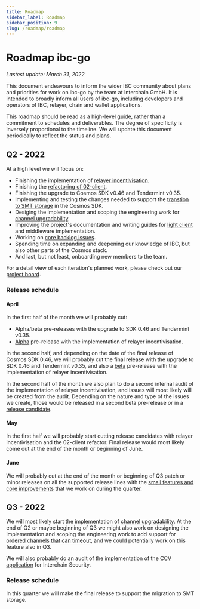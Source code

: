 ```yaml
---
title: Roadmap
sidebar_label: Roadmap
sidebar_position: 9
slug: /roadmap/roadmap
---
```


# Roadmap ibc-go

_Lastest update: March 31, 2022_

This document endeavours to inform the wider IBC community about plans and priorities for work on ibc-go by the team at Interchain GmbH. It is intended to broadly inform all users of ibc-go, including developers and operators of IBC, relayer, chain and wallet applications.

This roadmap should be read as a high-level guide, rather than a commitment to schedules and deliverables. The degree of specificity is inversely proportional to the timeline. We will update this document periodically to reflect the status and plans.

## Q2 - 2022

At a high level we will focus on:

- Finishing the implementation of [relayer incentivisation](https://github.com/orgs/cosmos/projects/7/views/8).
- Finishing the [refactoring of 02-client](https://github.com/cosmos/ibc-go/milestone/16).
- Finishing the upgrade to Cosmos SDK v0.46 and Tendermint v0.35.
- Implementing and testing the changes needed to support the [transtion to SMT storage](https://github.com/cosmos/ibc-go/milestone/21) in the Cosmos SDK.
- Desiging the implementation and scoping the engineering work for [channel upgradability](https://github.com/cosmos/ibc/blob/master/spec/core/ics-004-channel-and-packet-semantics/UPGRADES.md).
- Improving the project's documentation and writing guides for [light client](https://github.com/cosmos/ibc-go/issues/59) and middleware implementation.
- Working on [core backlog issues](https://github.com/cosmos/ibc-go/milestone/8).
- Spending time on expanding and deepening our knowledge of IBC, but also other parts of the Cosmos stack.
- And last, but not least, onboarding new members to the team.

For a detail view of each iteration's planned work, please check out our [project board](https://github.com/orgs/cosmos/projects/7).

### Release schedule

#### **April**

In the first half of the month we will probably cut:

- Alpha/beta pre-releases with the upgrade to SDK 0.46 and Tendermint v0.35.
- [Alpha](https://github.com/cosmos/ibc-go/milestone/5) pre-release with the implementation of relayer incentivisation.

In the second half, and depending on the date of the final release of Cosmos SDK 0.46, we will probably cut the final release with the upgrade to SDK 0.46 and Tendermint v0.35, and also a [beta](https://github.com/cosmos/ibc-go/milestone/23) pre-release with the implementation of relayer incentivisation.

In the second half of the month we also plan to do a second internal audit of the implementation of relayer incentivisation, and issues will most likely will be created from the audit. Depending on the nature and type of the issues we create, those would be released in a second beta pre-release or in a [release candidate](https://github.com/cosmos/ibc-go/milestone/24).

#### **May**

In the first half we will probably start cutting release candidates with relayer incentivisation and the 02-client refactor. Final release would most likely come out at the end of the month or beginning of June.

#### **June**

We will probably cut at the end of the month or beginning of Q3 patch or minor releases on all the supported release lines with the [small features and core improvements](https://github.com/cosmos/ibc-go/milestone/8) that we work on during the quarter.

## Q3 - 2022

We will most likely start the implementation of [channel upgradability](https://github.com/cosmos/ibc/blob/master/spec/core/ics-004-channel-and-packet-semantics/UPGRADES.md). At the end of Q2 or maybe beginning of Q3 we might also work on designing the implementation and scoping the engineering work to add support for [ordered channels that can timeout](https://github.com/cosmos/ibc/pull/636), and we could potentially work on this feature also in Q3.

We will also probably do an audit of the implementation of the [CCV application](https://github.com/cosmos/interchain-security/tree/main/x/ccv) for Interchain Security.

### Release schedule

In this quarter we will make the final release to support the migration to SMT storage.

